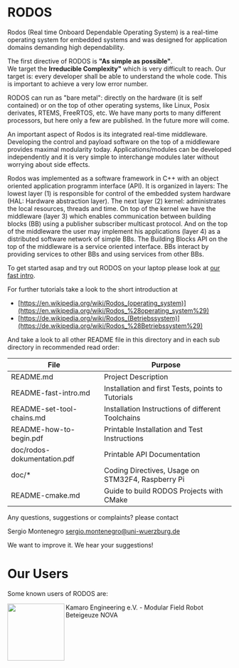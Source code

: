
RODOS
=====

Rodos (Real time Onboard Dependable Operating System) is a real-time operating system for embedded systems and was designed for application domains demanding high dependability. 

The first directive of RODOS is **"As simple as possible"**.  
We target the **Irreducible Complexity"** which is very difficult to reach.
Our target is: every developer shall be able to understand the whole code.
This is important to achieve a very low error number.

RODOS can run as "bare metal": directly on the hardware (it is self contained)
or on the top of other operating systems, like Linux, Posix derivates, RTEMS,
FreeRTOS, etc. We have many ports to many different processors, but here
only a few are published. In the future more will come.

An important aspect of Rodos is its integrated real-time middleware.
Developing the control and payload software on the top of a middleware provides
maximal modularity today.
Applications/modules can be developed independently and it is very simple
to interchange modules later without worrying about side effects.

Rodos was implemented as a software framework in C++ with an object
oriented application programm interface (API).
It is organized in layers: The lowest layer (1) is responsible for
control of the embedded system hardware (HAL: Hardware abstraction layer).
The next layer (2) kernel: administrates the local resources, threads and time.
On top of the kernel we have the middleware (layer 3) which enables communication
between building blocks (BB) using a publisher subscriber multicast protocol.
And on the top of the middleware the user may implement his applications (layer 4)
as a distributed software network of simple BBs.
The Building Blocks API on the top of the middleware is a service oriented interface.
BBs interact by providing services to other BBs and using services from other BBs.

To get started asap and try out RODOS on your laptop please look at [our fast intro](README-fast-intro.md).

For further tutorials take a look to the short introduction at  

* [https://en.wikipedia.org/wiki/Rodos_(operating_system)](https://en.wikipedia.org/wiki/Rodos_%28operating_system%29) 
* [https://de.wikipedia.org/wiki/Rodos_(Betriebssystem)](https://de.wikipedia.org/wiki/Rodos_%28Betriebssystem%29)


And take a look to all other README file in this directory and
in each sub directory in recommended read order:


| File                        | Purpose                                           |
| ----------------------------|---------------------------------------------------|
| README.md                   | Project Description                               |
| README-fast-intro.md        | Installation and first Tests, points to Tutorials |
| README-set-tool-chains.md   | Installation Instructions of different Toolchains |
| README-how-to-begin.pdf     | Printable Installation and Test Instructions      |
| doc/rodos-dokumentation.pdf | Printable API Documentation                       |
| doc/*                       | Coding Directives, Usage on STM32F4, Raspberry Pi |
| README-cmake.md             | Guide to build RODOS Projects with CMake          |


Any questions, suggestions or complaints?
please contact

Sergio Montenegro
sergio.montenegro@uni-wuerzburg.de

We want to improve it. We hear your suggestions!

# Our Users
Some known users of RODOS are:

<span>
<img align="left" src="https://gitlab.com/rodos/rodos/-/raw/list-users/doc/logos/Kamaro_Logo.png?inline=false" width="128">
<p>    Kamaro Engineering e.V. - Modular Field Robot Beteigeuze NOVA</p>
</span>
